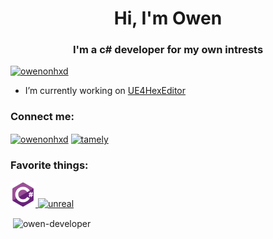 <h1 align="center">Hi, I'm Owen</h1>
<h3 align="center">I'm a c# developer for my own intrests</h3>

<p align="left"> <a href="https://twitter.com/owenonhxd" target="blank"><img src="https://img.shields.io/twitter/follow/owenonhxd?logo=twitter&style=for-the-badge" alt="owenonhxd" /></a> </p>

- I’m currently working on [UE4HexEditor](https://github.com/owen-developer/OwenUE4HexEditor)

<h3 align="left">Connect me:</h3>
<p align="left">
<a href="https://twitter.com/owenonhxd" target="blank"><img align="center" src="https://raw.githubusercontent.com/rahuldkjain/github-profile-readme-generator/master/src/images/icons/Social/twitter.svg" alt="owenonhxd" height="30" width="40" /></a>
<a href="https://discord.gg/tamely" target="blank"><img align="center" src="https://raw.githubusercontent.com/rahuldkjain/github-profile-readme-generator/master/src/images/icons/Social/discord.svg" alt="tamely" height="30" width="40" /></a>
</p>

<h3 align="left">Favorite things:</h3>
<p align="left"> <a href="https://www.w3schools.com/cs/" target="_blank" rel="noreferrer"> <img src="https://raw.githubusercontent.com/devicons/devicon/master/icons/csharp/csharp-original.svg" alt="csharp" width="40" height="40"/> <a href="https://unrealengine.com/" target="_blank" rel="noreferrer"> <img src="https://raw.githubusercontent.com/kenangundogan/fontisto/036b7eca71aab1bef8e6a0518f7329f13ed62f6b/icons/svg/brand/unreal-engine.svg" alt="unreal" width="40" height="40"/> </a> </p>

<p>&nbsp;<img align="center" src="https://github-readme-stats.vercel.app/api?username=owen-developer&show_icons=true&locale=en" alt="owen-developer" /></p>

